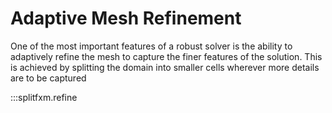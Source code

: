 # Adaptive Mesh Refinement

One of the most important features of a robust solver is the ability to adaptively refine the mesh to capture the finer features of the solution. This is achieved by splitting the domain into smaller cells wherever more details are to be captured

:::splitfxm.refine